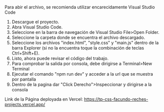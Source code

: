 Para abir el archivo, se recomienda utilizar encarecidamente Visual Studio Code

1. Descargue el proyecto.
2. Abra Visual Studio Code.
3. Seleccione en la barra de navegación de Visual Studio File>Open Folder.
4. Seleccione la carpeta donde se encuentra el archivo descargado.
5. Seleccione los archivos "index.html", "style.css" y "main.js" dentro de la barra Explorer (si no la encuentra toque la combinación de teclas Ctrl+Shift+E).
6. Listo, ahora puede revisar el código del trabajo.
7. Para comprobar la salida por consola, debe dirigirse a Terminal>New Terminal
8. Ejecutar el comando "npm run dev" y acceder a la url que se muestra por pantalla
9. Dentro de la pagina dar "Click Derecho">Inspeccionar y dirigirse a la consola

Link de la Página deployada en Vercel: https://tp-css-facundo-reches-projects.vercel.app/

